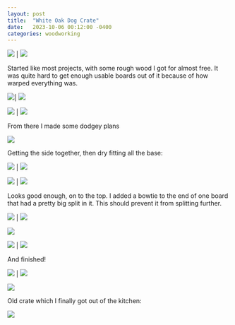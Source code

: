 ```yaml
---
layout: post
title:  "White Oak Dog Crate"
date:   2023-10-06 00:12:00 -0400
categories: woodworking
---
```


![](/static/posts/dog_crate/80_finished_crate.jpg) | ![](/static/posts/dog_crate/81_finished_crate.jpg)

Started like most projects, with some rough wood I got for almost free. It was
quite hard to get enough usable boards out of it because of how warped
everything was.

![](/static/posts/dog_crate/00_rough.jpg)| ![](/static/posts/dog_crate/03_rough.jpg)

![](/static/posts/dog_crate/01_rough.jpg) | ![](/static/posts/dog_crate/02_rough.jpg)

From there I made some dodgey plans

![](/static/posts/dog_crate/05_plans.jpg)

Getting the side together, then dry fitting all the base:

![](/static/posts/dog_crate/10_side.jpg) | ![](/static/posts/dog_crate/11_side.jpg)

![](/static/posts/dog_crate/20_dry_fit_base.jpg) | ![](/static/posts/dog_crate/21_dry_fit_base.jpg)

Looks good enough, on to the top. I added a bowtie to the end of one board that
had a pretty big split in it. This should prevent it from splitting further.

![](/static/posts/dog_crate/30_rough_top.jpg) | ![](/static/posts/dog_crate/31_rough_top.jpg)

![](/static/posts/dog_crate/35_glued_top.jpg)

![](/static/posts/dog_crate/40_finished_top.jpg) | ![](/static/posts/dog_crate/41_finished_top.jpg)

And finished!

![](/static/posts/dog_crate/80_finished_crate.jpg) | ![](/static/posts/dog_crate/81_finished_crate.jpg)

![](/static/posts/dog_crate/82_finished_top.jpg)

Old crate which I finally got out of the kitchen:

![](/static/posts/dog_crate/85_old_crate.jpg)





